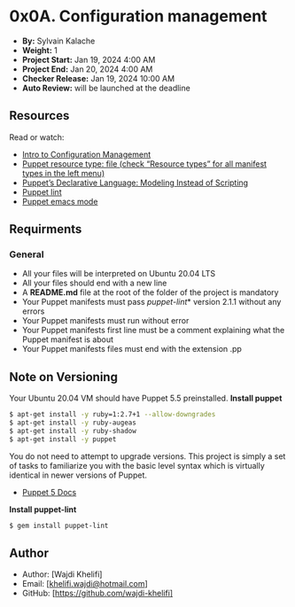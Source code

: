 # 0x0A. Configuration management


- **By:** Sylvain Kalache
- **Weight:** 1
- **Project Start:** Jan 19, 2024 4:00 AM
- **Project End:** Jan 20, 2024 4:00 AM
- **Checker Release:** Jan 19, 2024 10:00 AM
- **Auto Review:** will be launched at the deadline

## Resources
Read or watch:

- [Intro to Configuration Management](https://www.digitalocean.com/community/tutorials/an-introduction-to-configuration-management)
- [Puppet resource type: file (check “Resource types” for all manifest types in the left menu)](https://www.puppet.com/docs/puppet/5.5/types/file.html)
- [Puppet’s Declarative Language: Modeling Instead of Scripting](https://www.puppet.com/blog)
- [Puppet lint](http://puppet-lint.com/)
- [Puppet emacs mode](https://github.com/voxpupuli/puppet-mode)

## Requirments
### General

- All your files will be interpreted on Ubuntu 20.04 LTS
- All your files should end with a new line
- A **README.md** file at the root of the folder of the project is mandatory
- Your Puppet manifests must pass *puppet-lint** version 2.1.1 without any errors
- Your Puppet manifests must run without error
- Your Puppet manifests first line must be a comment explaining what the Puppet manifest is about
- Your Puppet manifests files must end with the extension .pp

## Note on Versioning
Your Ubuntu 20.04 VM should have Puppet 5.5 preinstalled.
**Install puppet**

```bash
$ apt-get install -y ruby=1:2.7+1 --allow-downgrades
$ apt-get install -y ruby-augeas
$ apt-get install -y ruby-shadow
$ apt-get install -y puppet
```

You do not need to attempt to upgrade versions. This project is simply a set of tasks to familiarize you with the basic level syntax which is virtually identical in newer versions of Puppet.

- [Puppet 5 Docs](https://www.puppet.com/docs/puppet/5.5/puppet_index.html)

**Install puppet-lint**

```bash
$ gem install puppet-lint
```

## Author
- Author: [Wajdi Khelifi]
- Email: [khelifi.wajdi@hotmail.com]
- GitHub: [https://github.com/wajdi-khelifi]
